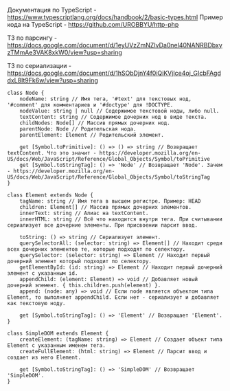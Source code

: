 Документация по TypeScript - https://www.typescriptlang.org/docs/handbook/2/basic-types.html
Пример кода на TypeScript - https://github.com/UROBBYU/http-php

ТЗ по парсингу - https://docs.google.com/document/d/1eyUVzZmNZIvDa0nel40NANRBDbxyzTMmAe3VAK8xkW0/view?usp=sharing

ТЗ по сериализации - https://docs.google.com/document/d/1hSObDjnY4f0iQiKVjIce4oj_GIcbFAgddxL8It9Fk6w/view?usp=sharing

```TS
class Node {
    nodeName: string // Имя тега, '#text' для текстовых нод, '#comment' для комментариев и '#doctype' для !DOCTYPE.
    nodeValue: string | null // Содержимое текстовой ноды, либо null.
    textContent: string // Содержимое дочерних нод в виде текста.
    childNodes: Node[] // Массив прямых дочерних нод.
    parentNode: Node // Родительская нода.
    parentElement: Element // Родительский элемент.

    get [Symbol.toPrimitive]: () => () => string // Возвращает textContent. Что это значит - https://developer.mozilla.org/en-US/docs/Web/JavaScript/Reference/Global_Objects/Symbol/toPrimitive
    get [Symbol.toStringTag]: () => 'Node' // Возвращает 'Node'. Зачем - https://developer.mozilla.org/en-US/docs/Web/JavaScript/Reference/Global_Objects/Symbol/toStringTag
}

class Element extends Node {
    tagName: string // Имя тега в высшем регистре. Пример: HEAD
    children: Element[] // Массив прямых дочерних элементов.
    innerText: string // Алиас на textContent.
    innerHTML: string // Всё что находится внутри тега. При считывании сериализует все дочерние элементы. При присвоении парсит ввод.
    
    toString: () => string // Сериализует элемент.
    querySelectorAll: (selector: string) => Element[] // Находит среди всех дочерних элементов те, которые подходят по селектору.
    querySelector: (selector: string) => Element // Находит первый дочерний элемент который подходит по селектору.
    getElementById: (id: string) => Element // Находит первый дочерний элемент с указанным id.
    appendChild: (element: Element) => void // Добавляет новый дочерний элемент. { this.children.push(element) }.
    append: (node: any) => void // Если node является объектом типа Element, то выполняет appendChild. Если нет - сериализует и добавляет как текстовую ноду.

    get [Symbol.toStringTag]: () => 'Element' // Возвращает 'Element'.
}

class SimpleDOM extends Element {
    createElement: (tagName: string) => Element // Создает объект типа Element с указанным именем тега.
    createFullElement: (html: string) => Element // Парсит ввод и создает из него Element.

    get [Symbol.toStringTag]: () => 'SimpleDOM' // Возвращает 'SimpleDOM'.
}
```